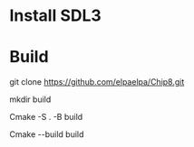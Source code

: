 
# Install SDL3

# Build
git clone https://github.com/elpaelpa/Chip8.git  

mkdir build  

Cmake -S . -B build  

Cmake --build build  


